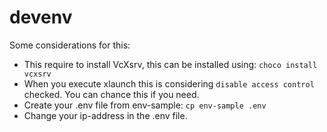 # devenv

Some considerations for this:
- This require to install VcXsrv, this can be installed using:
`choco install vcxsrv`
- When you execute xlaunch this is considering `disable access control` checked. You can chance this if you need.
- Create your .env file from env-sample:
`cp env-sample .env`
- Change your ip-address in the .env file.
